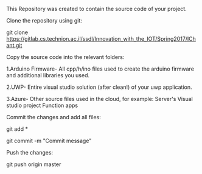This Repository was created to contain the source code of your project. 

Clone the repository using git:

git clone https://gitlab.cs.technion.ac.il/ssdl/Innovation_with_the_IOT/Spring2017/IChant.git


Copy the source code into the relevant folders:

1.Arduino Firmware- All cpp/h/ino files used to create the arduino firmware
                   and additional libraries you used.
				   
2.UWP- Entire visual studio solution (after clean!) of your uwp application.

3.Azure- Other source files used in the cloud, for example:
        Server's Visual studio project
        Function apps
		
		
Commit the changes and add all files:

git add *

git commit -m "Commit message"


Push the changes:

git push origin master